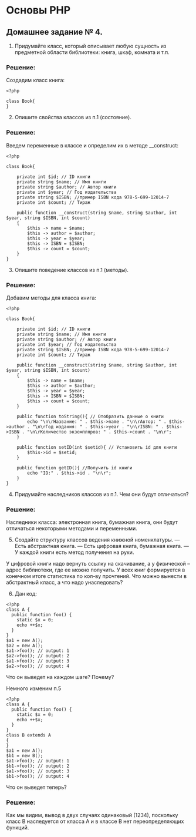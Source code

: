 # Основы PHP

## Домашнее задание № 4.

1. Придумайте класс, который описывает любую сущность из предметной области библиотеки: книга, шкаф, комната и т.п.

### Решение:

Создадим класс книга:

```
<?php

class Book{
}
```

2. Опишите свойства классов из п.1 (состояние).

### Решение:

Введем переменные в классе и определим их в методе __construct:

```
<?php

class Book{

    private int $id; // ID книги
    private string $name; // Имя книги
    private string $author; // Автор книги
    private int $year; // Год издательства
    private string $ISBN; //пример ISBN кода 978-5-699-12014-7
    private int $count; // Тираж

    public function __construct(string $name, string $author, int $year, string $ISBN, int $count)
    {
        $this -> name = $name;
        $this -> author = $author;
        $this -> year = $year;
        $this -> ISBN = $ISBN;
        $this -> count = $count;
    }
}
```

3. Опишите поведение классов из п.1 (методы).

### Решение:

Добавим методы для класса книга:

```
<?php

class Book{

    private int $id; // ID книги
    private string $name; // Имя книги
    private string $author; // Автор книги
    private int $year; // Год издательства
    private string $ISBN; //пример ISBN кода 978-5-699-12014-7
    private int $count; // Тираж

    public function __construct(string $name, string $author, int $year, string $ISBN, int $count)
    {
        $this -> name = $name;
        $this -> author = $author;
        $this -> year = $year;
        $this -> ISBN = $ISBN;
        $this -> count = $count;
    }

    public function toString(){ // Отобразить данные о книги
        echo "\n\rНазвание: " . $this->name . "\n\rАвтор: " . $this->author . "\n\rГод издания: " . $this->year . "\n\rISBN: " . $this->ISBN . "\n\rКоличество экземпляров: " . $this->count . "\n\r";
    }

    public function setID(int $setid){ // Установить id для книги
        $this->id = $setid;
    }

    public function getID(){ //Получить id книги
        echo "ID:" . $this->id . "\n\r";
    }
}
```

4. Придумайте наследников классов из п.1. Чем они будут отличаться?

### Решение:

Наследники класса: электронная книга, бумажная книга, они будут отличаться некоторыми методами и переменными.

5. Создайте структуру классов ведения книжной номенклатуры.
— Есть абстрактная книга.
— Есть цифровая книга, бумажная книга.
— У каждой книги есть метод получения на руки.

У цифровой книги надо вернуть ссылку на скачивание, а у физической – адрес библиотеки, где ее можно получить. У всех книг формируется в конечном итоге статистика по кол-ву прочтений.
Что можно вынести в абстрактный класс, а что надо унаследовать?

6. Дан код:

```
<?php
class A {
  public function foo() {
    static $x = 0;
    echo ++$x;
  }
}
$a1 = new A();
$a2 = new A();
$a1->foo(); // output: 1
$a2->foo(); // output: 2
$a1->foo(); // output: 3
$a2->foo(); // output: 4
```

Что он выведет на каждом шаге? Почему?

Немного изменим п.5

```
<?php
class A {
  public function foo() {
    static $x = 0;
    echo ++$x;
  }
}
class B extends A
{
}
$a1 = new A();
$b1 = new B();
$a1->foo(); // output: 1
$b1->foo(); // output: 2
$a1->foo(); // output: 3
$b1->foo(); // output: 4
```

Что он выведет теперь?

### Решение:

Как мы видим, вывод в двух случаях одинаковый (1234), поскольку класс B наследуется от класса A и в классе B нет переопределяющих функций.
